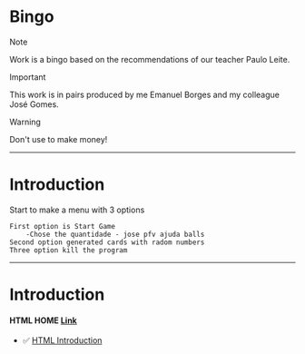 # Bingo

> [!NOTE]
> Work is a bingo based on the recommendations of our teacher Paulo Leite.

> [!IMPORTANT]
> This work is in pairs produced by me Emanuel Borges and my colleague José Gomes.

> [!WARNING]
> Don't use to make money!

----------------------------------------------------------------------------------------------------------------------
# Introduction

Start to make a menu with 3 options
```
First option is Start Game
    -Chose the quantidade - jose pfv ajuda balls
Second option generated cards with radom numbers
Three option kill the program
```

----------------------------------------------------------------------------------------------------------------------
# Introduction

#### HTML HOME [Link](https://www.w3schools.com/html/default.asp)
- ✅ [HTML Introduction](#)
